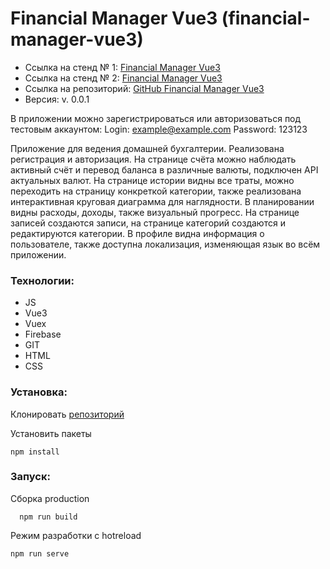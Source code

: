 # Financial Manager Vue3 (financial-manager-vue3)

- Ссылка на стенд № 1: [Financial Manager Vue3](https://vue-manager-crm.web.app/ "Домашняя бухгалтерия")
- Ссылка на стенд № 2: [Financial Manager Vue3](https://vue-manager-crm.firebaseapp.com/ "Домашняя бухгалтерия")
- Ссылка на репозиторий: [GitHub Financial Manager Vue3]([https://ininferno.github.io/financial-manager-vue3/](https://github.com/InInferno/financial-manager-vue3) "financial-manager-vue3")
- Версия: v. 0.0.1

В приложении можно зарегистрироваться или авторизоваться под тестовым аккаунтом:
Login: example@example.com
Password: 123123

Приложение для ведения домашней бухгалтерии. Реализована регистрация и авторизация. На странице счёта можно наблюдать активный счёт и перевод баланса в различные валюты, подключен API актуальных валют. На странице истории видны все траты, можно переходить на страницу конкреткой категории, также реализована интерактивная круговая диаграмма для наглядности. В планировании видны расходы, доходы, также визуальный прогресс. На странице записей создаются записи, на странице категорий создаются и редактируются категории. В профиле видна информация о пользователе, также доступна локализация, изменяющая язык во всём приложении.

### Технологии: 
- JS
- Vue3
- Vuex
- Firebase
- GIT
- HTML
- CSS

### Установка:

Клонировать [репозиторий](https://github.com/InInferno/financial-manager-vue3)

Установить пакеты

    npm install

### Запуск:

Сборка production

      npm run build
      
Режим разработки с hotreload

    npm run serve
